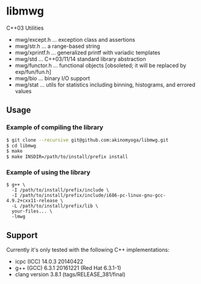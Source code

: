 # libmwg
C++03 Utilities
- mwg/except.h ... exception class and assertions
- mwg/str.h ... a range-based string
- mwg/xprintf.h ... generalized printf with variadic templates
- mwg/std ... C++03/11/14 standard library abstraction
- mwg/functor.h ... functional objects [obsoleted; it will be replaced by exp/fun/fun.h]
- mwg/bio ... binary I/O support
- mwg/stat ... utils for statistics including binning, histograms, and errored values


## Usage
### Example of compiling the library

```bash
$ git clone --recursive git@github.com:akinomyoga/libmwg.git
$ cd libmwg
$ make
$ make INSDIR=/path/to/install/prefix install
```

### Example of using the library
```
$ g++ \
  -I /path/to/install/prefix/include \
  -I /path/to/install/prefix/include/i686-pc-linux-gnu-gcc-4.9.2+cxx11-release \
  -L /path/to/install/prefix/lib \
  your-files... \
  -lmwg
```

## Support
Currently it's only tested with the following C++ implementations:

- icpc (ICC) 14.0.3 20140422
- g++ (GCC) 6.3.1 20161221 (Red Hat 6.3.1-1)
- clang version 3.8.1 (tags/RELEASE_381/final)
